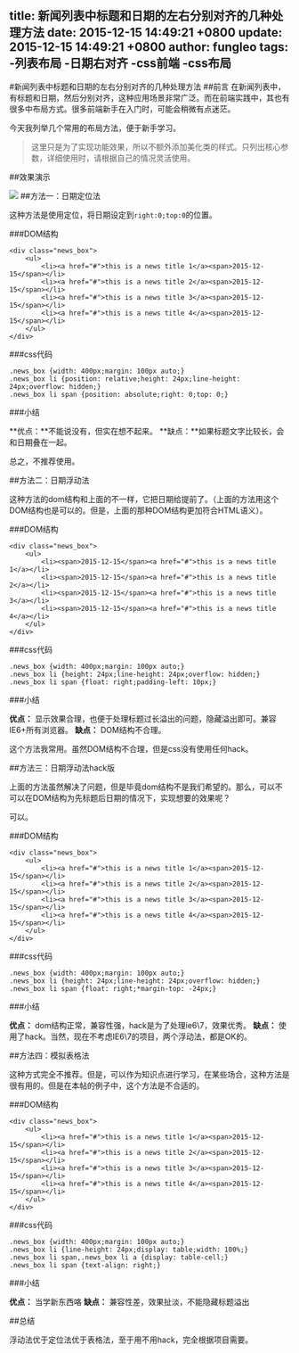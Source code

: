 title: 新闻列表中标题和日期的左右分别对齐的几种处理方法
date: 2015-12-15 14:49:21 +0800
update: 2015-12-15 14:49:21 +0800
author: fungleo
tags:
    -列表布局
    -日期右对齐
    -css前端
    -css布局
---

#新闻列表中标题和日期的左右分别对齐的几种处理方法
##前言
在新闻列表中，有标题和日期，然后分别对齐，这种应用场景非常广泛。而在前端实践中，其也有很多中布局方式。很多前端新手在入门时，可能会稍微有点迷茫。

今天我列举几个常用的布局方法，便于新手学习。

> 这里只是为了实现功能效果，所以不额外添加美化类的样式。只列出核心参数，详细使用时，请根据自己的情况灵活使用。

##效果演示

![](https://raw.githubusercontent.com/fengcms/articles/master/image/1f/5bee2b89554ccef9cfbde887acf4ed.png)
##方法一：日期定位法

这种方法是使用定位，将日期设定到`right:0;top:0`的位置。

###DOM结构

```language
<div class="news_box">
    <ul>
        <li><a href="#">this is a news title 1</a><span>2015-12-15</span></li>
        <li><a href="#">this is a news title 2</a><span>2015-12-15</span></li>
        <li><a href="#">this is a news title 3</a><span>2015-12-15</span></li>
        <li><a href="#">this is a news title 4</a><span>2015-12-15</span></li>
    </ul>
</div>
```

###css代码

```language
.news_box {width: 400px;margin: 100px auto;}
.news_box li {position: relative;height: 24px;line-height: 24px;overflow: hidden;}
.news_box li span {position: absolute;right: 0;top: 0;}
```

###小结

**优点：**不能说没有，但实在想不起来。
**缺点：**如果标题文字比较长，会和日期叠在一起。

总之，不推荐使用。

##方法二：日期浮动法

这种方法的dom结构和上面的不一样，它把日期给提前了。（上面的方法用这个DOM结构也是可以的。但是，上面的那种DOM结构更加符合HTML语义）。

###DOM结构

```language
<div class="news_box">
	<ul>
		<li><span>2015-12-15</span><a href="#">this is a news title 1</a></li>
		<li><span>2015-12-15</span><a href="#">this is a news title 2</a></li>
		<li><span>2015-12-15</span><a href="#">this is a news title 3</a></li>
		<li><span>2015-12-15</span><a href="#">this is a news title 4</a></li>
	</ul>
</div>
```

###css代码

```language
.news_box {width: 400px;margin: 100px auto;}
.news_box li {height: 24px;line-height: 24px;overflow: hidden;}
.news_box li span {float: right;padding-left: 10px;}
```

###小结

**优点：** 显示效果合理，也便于处理标题过长溢出的问题，隐藏溢出即可。兼容IE6+所有浏览器。
**缺点：** DOM结构不合理。

这个方法我常用。虽然DOM结构不合理，但是css没有使用任何hack。

##方法三：日期浮动法hack版

上面的方法虽然解决了问题，但是毕竟dom结构不是我们希望的。那么，可以不可以在DOM结构为先标题后日期的情况下，实现想要的效果呢？

可以。

###DOM结构

```language
<div class="news_box">
    <ul>
        <li><a href="#">this is a news title 1</a><span>2015-12-15</span></li>
        <li><a href="#">this is a news title 2</a><span>2015-12-15</span></li>
        <li><a href="#">this is a news title 3</a><span>2015-12-15</span></li>
        <li><a href="#">this is a news title 4</a><span>2015-12-15</span></li>
    </ul>
</div>
```

###css代码

```language
.news_box {width: 400px;margin: 100px auto;}
.news_box li {height: 24px;line-height: 24px;overflow: hidden;}
.news_box li span {float: right;*margin-top: -24px;}
```

###小结

**优点：** dom结构正常，兼容性强，hack是为了处理ie6\7，效果优秀。
**缺点：** 使用了hack。当然，现在不考虑IE6\7的项目，两个浮动法，都是OK的。

##方法四：模拟表格法

这种方式完全不推荐。但是，可以作为知识点进行学习，在某些场合，这种方法是很有用的。但是在本帖的例子中，这个方法是不合适的。

###DOM结构

```language
<div class="news_box">
    <ul>
        <li><a href="#">this is a news title 1</a><span>2015-12-15</span></li>
        <li><a href="#">this is a news title 2</a><span>2015-12-15</span></li>
        <li><a href="#">this is a news title 3</a><span>2015-12-15</span></li>
        <li><a href="#">this is a news title 4</a><span>2015-12-15</span></li>
    </ul>
</div>
```

###css代码

```language
.news_box {width: 400px;margin: 100px auto;}
.news_box li {line-height: 24px;display: table;width: 100%;}
.news_box li span,.news_box li a {display: table-cell;}
.news_box li span {text-align: right;}
```

###小结

**优点：** 当学新东西咯
**缺点：** 兼容性差，效果扯淡，不能隐藏标题溢出

##总结

浮动法优于定位法优于表格法，至于用不用hack，完全根据项目需要。